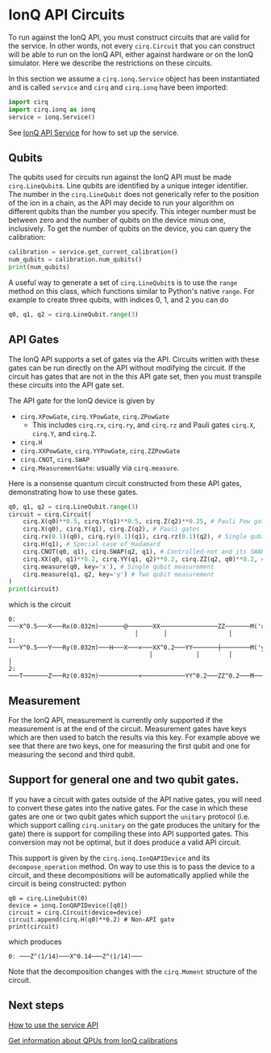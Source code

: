 # IonQ API Circuits

To run against the IonQ API, you must construct circuits that are valid
for the service. In other words, not every `cirq.Circuit` that you can
construct will be able to run on the IonQ API, either against hardware
or on the IonQ simulator.  Here we describe the restrictions on these circuits.

In this section we assume a `cirq.ionq.Service` object has been instantiated and is
called `service` and `cirq` and `cirq.ionq` have been imported:
```python
import cirq
import cirq.ionq as ionq
service = ionq.Service()
```
See [IonQ API Service](service.md) for how to set up the service.

## Qubits

The qubits used for circuits run against the IonQ API must be made
`cirq.LineQubit`s.  Line qubits are identified by a unique integer
identifier.  The number in the `cirq.LineQubit` does not
generically refer to the position of the ion in a chain, as the API
may decide to run your algorithm on different qubits than the number
you specify.  This integer number must be between zero and the number
of qubits on the device minus one, inclusively.  To get the number of
qubits on the device, you can query the calibration:

```python
calibration = service.get_current_calibration()
num_qubits = calibration.num_qubits()
print(num_qubits)
```

A useful way to generate a set of `cirq.LineQubit`s is to use the `range`
method on this class, which functions similar to Python's native `range`.
For example to create three qubits, with indices 0, 1, and 2 you can do
```python
q0, q1, q2 = cirq.LineQubit.range(3)
```

## API Gates

The IonQ API supports a set of gates via the API.  Circuits written with
these gates can be run directly on the API without modifying the circuit.
If the circuit has gates that are not in the this API gate set, then you
must transpile these circuits into the API gate set.

The API gate for the IonQ device is given by
* `cirq.XPowGate`, `cirq.YPowGate`, `cirq.ZPowGate`
    * This includes `cirq.rx`, `cirq.ry`, and `cirq.rz` and Pauli gates
    `cirq.X`, `cirq.Y`, and `cirq.Z`.
* `cirq.H`
* `cirq.XXPowGate`, `cirq.YYPowGate`, `cirq.ZZPowGate`
* `cirq.CNOT`, `cirq.SWAP`
* `cirq.MeasurementGate`: usually via `cirq.measure`.

Here is a nonsense quantum circuit constructed from these API gates,
demonstrating how to use these gates.
```python
q0, q1, q2 = cirq.LineQubit.range(3)
circuit = cirq.Circuit(
    cirq.X(q0)**0.5, cirq.Y(q1)**0.5, cirq.Z(q2)**0.25, # Pauli Pow gates
    cirq.X(q0), cirq.Y(q1), cirq.Z(q2), # Pauli gates
    cirq.rx(0.1)(q0), cirq.ry(0.1)(q1), cirq.rz(0.1)(q2), # Single qubit rotations
    cirq.H(q1), # Special case of Hadamard
    cirq.CNOT(q0, q1), cirq.SWAP(q2, q1), # Controlled-not and its SWAP cousin
    cirq.XX(q0, q1)**0.2, cirq.YY(q1, q2)**0.2, cirq.ZZ(q2, q0)**0.2, # MS gates
    cirq.measure(q0, key='x'), # Single qubit measurement
    cirq.measure(q1, q2, key='y') # Two qubit measurement
)
print(circuit)
```
which is the circuit
```
0: ───X^0.5───X───Rx(0.032π)───────@───────XX────────────────ZZ───────M('x')───
                                   │       │                 │
1: ───Y^0.5───Y───Ry(0.032π)───H───X───×───XX^0.2───YY───────┼────────M('y')───
                                       │            │        │        │
2: ───T───────Z───Rz(0.032π)───────────×────────────YY^0.2───ZZ^0.2───M────────
```

## Measurement

For the IonQ API, measurement is currently only supported if the measurement is
at the end of the circuit.  Measurement gates have keys which are then used to
batch the results via this key.  For example above we see that there are two
keys, one for measuring the first qubit and one for measuring the second and
third qubit.

## Support for general one and two qubit gates.

If you have a circuit with gates outside of the API native gates, you will
need to convert these gates into the native gates.  For the case in which
these gates are one or two qubit gates which support the `unitary` protocol
(i.e. which support calling `cirq.unitary` on the gate produces the unitary
for the gate) there is support for compiling these into API supported gates.
This conversion may not be optimal, but it does produce a valid API circuit.

This support is given by the `cirq.ionq.IonQAPIDevice` and its
`decompose_operation` method.  On way to use this is to pass the device
to a circuit, and these decompositions will be automatically applied while
the circuit is being constructed:
python
```
q0 = cirq.LineQubit(0)
device = ionq.IonQAPIDevice([q0])
circuit = cirq.Circuit(device=device)
circuit.append(cirq.H(q0)**0.2) # Non-API gate
print(circuit)
```
which produces
```
0: ───Z^(1/14)───X^0.14───Z^(1/14)───
```

Note that the decomposition changes with the `cirq.Moment` structure of the
circuit.

## Next steps

[How to use the service API](jobs.md)

[Get information about QPUs from IonQ calibrations](calibrations.md)


